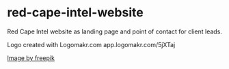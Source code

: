 # red-cape-intel-website
Red Cape Intel website as landing page and point of contact for client leads.


Logo created with Logomakr.com
app.logomakr.com/5jXTaj

<a href="https://www.freepik.com/free-vector/social-media-logo-collection_4031753.htm#from_view=detail_alsolike">Image by freepik</a>